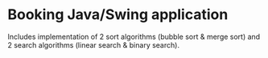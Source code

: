 # Booking Java/Swing application

Includes implementation of 2 sort algorithms (bubble sort & merge sort) and 2 search algorithms (linear search & binary search).
